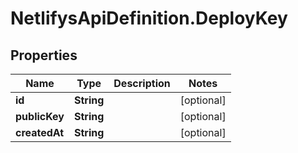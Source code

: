 # NetlifysApiDefinition.DeployKey

## Properties
Name | Type | Description | Notes
------------ | ------------- | ------------- | -------------
**id** | **String** |  | [optional] 
**publicKey** | **String** |  | [optional] 
**createdAt** | **String** |  | [optional] 


